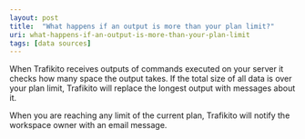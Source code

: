 ```yaml
---
layout: post
title:  "What happens if an output is more than your plan limit?"
uri: what-happens-if-an-output-is-more-than-your-plan-limit
tags: [data sources]
---
```


<p>
    When Trafikito receives outputs of commands executed on your server it checks how many space the output takes. If
    the total size of all data is over your plan limit, Trafikito will replace the longest output with messages about
    it.
</p>

<!--more-->

<p>
    When you are reaching any limit of the current plan, Trafikito will notify the workspace owner with an email
    message.
</p>
